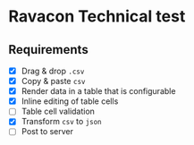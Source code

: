 # Ravacon Technical test

## Requirements

- [x] Drag & drop `.csv`
- [x] Copy & paste `csv`
- [x] Render data in a table that is configurable
- [x] Inline editing of table cells
- [ ] Table cell validation
- [x] Transform `csv` to `json`
- [ ] Post to server
